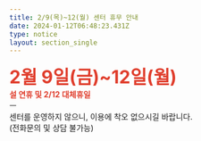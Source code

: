 ```yaml
---
title: 2/9(목)~12(월) 센터 휴무 안내
date: 2024-01-12T06:48:23.431Z
type: notice
layout: section_single
---
```

<p><span style="font-size: 24pt;"><strong><span style="color: #e03e2d;">2월 9일(금)~12일(월)</span></strong></span><br /><strong><span style="color: #e03e2d;">설 연휴 및 2/12 대체휴일</span></strong><br />ㅡ<br />센터를 운영하지 않으니, 이용에 착오 없으시길 바랍니다.<br />(전화문의 및 상담 불가능)</p>
<p>&nbsp;</p>